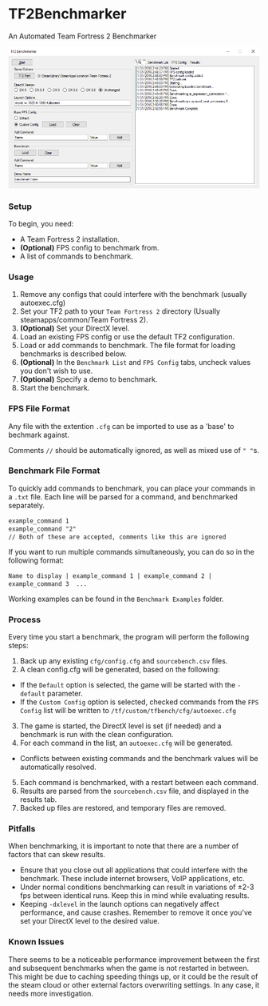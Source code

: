 # TF2Benchmarker
An Automated Team Fortress 2 Benchmarker

![Main View](Screenshots/Main.png "")

### Setup

To begin, you need:
- A Team Fortress 2 installation.
- **(Optional)** FPS config to benchmark from.
- A list of commands to benchmark.

### Usage

1. Remove any configs that could interfere with the benchmark (usually autoexec.cfg)
2. Set your TF2 path to your `Team Fortress 2` directory (Usually steamapps/common/Team Fortress 2).
3. **(Optional)** Set your DirectX level.
4. Load an existing FPS config or use the default TF2 configuration.
5. Load or add commands to benchmark. The file format for loading benchmarks is described below.
6. **(Optional)** In the `Benchmark List` and `FPS Config` tabs, uncheck values you don't wish to use.
7. **(Optional)** Specify a demo to benchmark.
8. Start the benchmark.

### FPS File Format

Any file with the extention `.cfg` can be imported to use as a 'base' to bechmark against.

Comments `//` should be automatically ignored, as well as mixed use of `" "`s.

### Benchmark File Format

To quickly add commands to benchmark, you can place your commands in a `.txt` file.
Each line will be parsed for a command, and benchmarked separately.
```
example_command 1
example_command "2"
// Both of these are accepted, comments like this are ignored
```

If you want to run multiple commands simultaneously, you can do so in the following format:
```
Name to display | example_command 1 | example_command 2 | example_command 3  ...
```

Working examples can be found in the `Benchmark Examples` folder.

### Process

Every time you start a benchmark, the program will perform the following steps:

1. Back up any existing `cfg/config.cfg` and `sourcebench.csv` files.
2. A clean config.cfg will be generated, based on the following:
  * If the `Default` option is selected, the game will be started with the `-default` parameter.
  * If the `Custom Config` option is selected, checked commands from the `FPS Config` list will be written to `/tf/custom/tfbench/cfg/autoexec.cfg`
3. The game is started, the DirectX level is set (if needed) and a benchmark is run with the clean configuration.
4. For each command in the list, an `autoexec.cfg` will be generated.
  * Conflicts between existing commands and the benchmark values will be automatically resolved.
5. Each command is benchmarked, with a restart between each command.
6. Results are parsed from the `sourcebench.csv` file, and displayed in the results tab.
7. Backed up files are restored, and temporary files are removed.

### Pitfalls

When benchmarking, it is important to note that there are a number of factors that can skew results.

* Ensure that you close out all applications that could interfere with the benchmark. These include internet browsers, VoIP applications, etc.
* Under normal conditions benchmarking can result in variations of ±2-3 fps between identical runs. Keep this in mind while evaluating results.
* Keeping `-dxlevel` in the launch options can negatively affect performance, and cause crashes. Remember to remove it once you've set your DirectX level to the desired value.

### Known Issues

There seems to be a noticeable performance improvement between the first and subsequent benchmarks when the game is not restarted in between. This might be due to caching speeding things up, or it could be the result of the steam cloud or other external factors overwriting settings. In any case, it needs more investigation.

